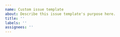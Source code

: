 ```yaml
---
name: Custom issue template
about: Describe this issue template's purpose here.
title: ''
labels: ''
assignees: ''
---
```

